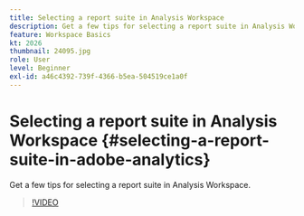 ```yaml
---
title: Selecting a report suite in Analysis Workspace
description: Get a few tips for selecting a report suite in Analysis Workspace.
feature: Workspace Basics
kt: 2026
thumbnail: 24095.jpg
role: User
level: Beginner
exl-id: a46c4392-739f-4366-b5ea-504519ce1a0f
---
```

# Selecting a report suite in Analysis Workspace {#selecting-a-report-suite-in-adobe-analytics}

Get a few tips for selecting a report suite in Analysis Workspace.

>[!VIDEO](https://video.tv.adobe.com/v/23967/?quality=12&learn=on)

